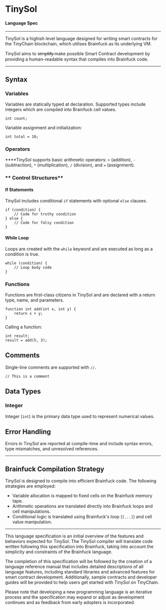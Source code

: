 # TinySol

#### Language Spec

---

TinySol is a highish level language designed for writing smart contracts for the TinyChain blockchain, which utilises Brainfuck as its underlying VM.



TinySol aims to s̵i̵m̵p̵l̵i̵f̵y̵ make possible Smart Contract development by providing a human-readable syntax that compiles into Brainfuck code.

---

## Syntax

### **Variables**

Variables are statically typed at declaration. Supported types include integers which are compiled into Brainfuck cell values.

```tinysol
int count;
```

Variable assignment and initialization:

```tinysol
int total = 10;
```

### **Operators**

****TinySol supports basic arithmetic operators: `+` (addition), `-` (subtraction), `*` (multiplication), `/` (division), and `=` (assignment).

### ** Control Structures**

#### If Statements

TinySol includes conditional `if` statements with optional `else` clauses.

```tinysol
if (condition) {
    // Code for truthy condition
} else {
    // Code for falsy condition
}
```

#### While Loop

Loops are created with the `while` keyword and are executed as long as a condition is true.

```tinysol
while (condition) {
    // Loop body code
}
```

### Functions

Functions are first-class citizens in TinySol and are declared with a return type, name, and parameters.

```tinysol
function int add(int x, int y) {
    return x + y;
}
```

Calling a function:

```tinysol
int result;
result = add(5, 3);
```

## Comments

Single-line comments are supported with `//`.

```tinysol
// This is a comment
```

## Data Types

### Integer

Integer (`int`) is the primary data type used to represent numerical values.

## Error Handling

Errors in TinySol are reported at compile-time and include syntax errors, type mismatches, and unresolved references.

---

## Brainfuck Compilation Strategy

TinySol is designed to compile into efficient Brainfuck code. The following strategies are employed:

- Variable allocation is mapped to fixed cells on the Brainfuck memory tape.
- Arithmetic operations are translated directly into Brainfuck loops and cell manipulations.
- Conditional logic is translated using Brainfuck's loop (`[...]`) and cell value manipulation.

---

This language specification is an initial overview of the features and behaviors expected for TinySol. The TinySol compiler will translate code written following this specification into Brainfuck, taking into account the simplicity and constraints of the Brainfuck language.

The completion of this specification will be followed by the creation of a language reference manual that includes detailed descriptions of all language features, including standard libraries and advanced features for smart contract development. Additionally, sample contracts and developer guides will be provided to help users get started with TinySol on TinyChain.

Please note that developing a new programming language is an iterative process and the specification may expand or adjust as development continues and as feedback from early adopters is incorporated.
